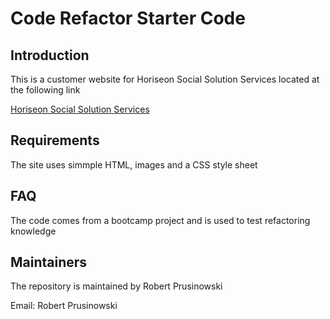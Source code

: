 # Code Refactor Starter Code


## Introduction

This is a customer website for Horiseon Social Solution Services located at the following link

<a href="https://bobpruz.github.io/urban/Develop/index.html">Horiseon Social Solution Services</a>

## Requirements

The site uses simmple HTML, images  and a CSS style sheet

## FAQ

The code comes from a bootcamp project and is used to test refactoring knowledge

## Maintainers

The repository is maintained by Robert Prusinowski

<a herf="emailto:robertp@theemail.com">Email: Robert Prusinowski</a>
